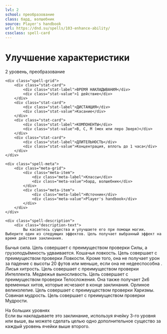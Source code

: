 ```yaml
---
lvl: 2
school: преобразование
class: бард, волшебник
source: Player's handbook
url: https://dnd.su/spells/103-enhance-ability/
cssclass: spell-card
---
```


<div class="spell-container">
    <div class="spell-header">
        <h1 class="spell-name">Улучшение характеристики</h1>
        <div class="spell-level">2 уровень, преобразование</div>
    </div>
    
    <div class="spell-grid">
        <div class="stat-card">
            <div class="stat-label">ВРЕМЯ НАКЛАДЫВАНИЯ</div>
            <div class="stat-value">1 действие</div>
        </div>
        <div class="stat-card">
            <div class="stat-label">ДИСТАНЦИЯ</div>
            <div class="stat-value">Касание</div>
        </div>
        <div class="stat-card">
            <div class="stat-label">КОМПОНЕНТЫ</div>
            <div class="stat-value">В, С, М (мех или перо Зверя)</div>
        </div>
        <div class="stat-card">
            <div class="stat-label">ДЛИТЕЛЬНОСТЬ</div>
            <div class="stat-value">Концентрация, вплоть до 1 часа</div>
        </div>
    </div>
    
    <div class="spell-meta">
        <div class="meta-grid">
            <div class="meta-item">
                <div class="meta-label">Классы</div>
                <div class="meta-value">бард, волшебник</div>
            </div>
            <div class="meta-item">
                <div class="meta-label">Источник</div>
                <div class="meta-value">Player's handbook</div>
            </div>
        </div>
    </div>
    
    <div class="spell-description">
        <div class="description-text">
            Вы касаетесь существа и улучшаете его при помощи магии. Выберите один из следующих эффектов. Цель получает выбранный эффект на время действия заклинания.
Бычья сила. Цель совершает с преимуществом проверки Силы, а грузоподъёмность удваивается.
Кошачья ловкость. Цель совершает с преимуществом проверки Ловкости. Кроме того, она не получает урон за падение с высоты 20 футов или меньше, если она не недееспособна .
Лисья хитрость. Цель совершает с преимуществом проверки Интеллекта.
Медвежья выносливость. Цель совершает с преимуществом проверки Телосложения. Она также получает 2к6 временных хитов, которые исчезают в конце заклинания.
Орлиное великолепие. Цель совершает с преимуществом проверки Харизмы.
Совиная мудрость. Цель совершает с преимуществом проверки Мудрости.
        </div>
        <div class="higher-levels">
            <div class="higher-levels-title">На больших уровнях</div>
            <div class="higher-levels-text">
                Если вы накладываете это заклинание, используя ячейку 3-го уровня или выше, вы можете сделать целью одно дополнительное существо за каждый уровень ячейки выше второго.
            </div>
        </div>
    </div>
</div>